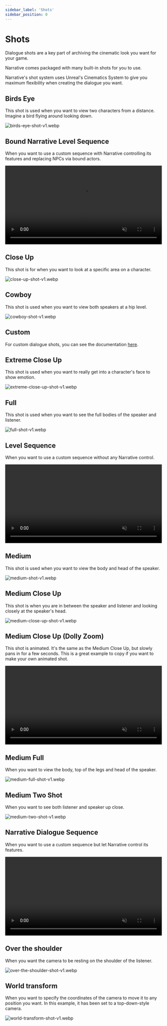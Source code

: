 ```yaml
---
sidebar_label: 'Shots'
sidebar_position: 0
---
```


# Shots

Dialogue shots are a key part of archiving the cinematic look you want for your game. 

Narrative comes packaged with many built-in shots for you to use. 

Narrative's shot system uses Unreal's Cinematics System to give you maximum flexibility when creating the dialogue you want.

## Birds Eye

This shot is used when you want to view two characters from a distance. Imagine a bird flying around looking down.

![birds-eye-shot-v1.webp](//img/dialogue/shots/birds-eye-shot-v1.webp)

## Bound Narrative Level Sequence

When you want to use a custom sequence with Narrative controlling its features and replacing NPCs via bound actors.

<video autoPlay muted loop playsinline width="100%">
  <source src="/img/dialogue/shots/bound-level-sequence-player-shot-v1.mp4" type="video/mp4"/>
  <source src="/img/dialogue/shots/bound-level-sequence-player-shot-v1.mov" type="video/mov"/>
  Your browser does not support the video tag.
</video>

## Close Up

This shot is for when you want to look at a specific area on a character.

![close-up-shot-v1.webp](//img/dialogue/shots/close-up-shot-v1.webp)

## Cowboy

This shot is used when you want to view both speakers at a hip level.

![cowboy-shot-v1.webp](//img/dialogue/shots/cowboy-shot-v1.webp)

## Custom

For custom dialogue shots, you can see the documentation [here](./custom-dialogue-shots.md).

## Extreme Close Up

This shot is used when you want to really get into a character's face to show emotion.

![extreme-close-up-shot-v1.webp](//img/dialogue/shots/extreme-close-up-shot-v1.webp)

## Full

This shot is used when you want to see the full bodies of the speaker and listener.

![full-shot-v1.webp](//img/dialogue/shots/full-shot-v1.webp)

## Level Sequence

When you want to use a custom sequence without any Narrative control.

<video autoPlay muted loop playsinline width="100%">
  <source src="/img/dialogue/shots/level-sequence-player-shot-v1.mp4" type="video/mp4"/>
  <source src="/img/dialogue/shots/level-sequence-player-shot-v1.mov" type="video/mov"/>
  Your browser does not support the video tag.
</video>

## Medium

This shot is used when you want to view the body and head of the speaker.

![medium-shot-v1.webp](//img/dialogue/shots/medium-shot-v1.webp)

## Medium Close Up

This shot is when you are in between the speaker and listener and looking closely at the speaker's head.

![medium-close-up-shot-v1.webp](//img/dialogue/shots/medium-close-up-shot-v1.webp)

## Medium Close Up (Dolly Zoom)

This shot is animated. It's the same as the Medium Close Up, but slowly pans in for a few seconds. This is a great example to copy if you want to make your own animated shot.

<video autoPlay muted loop playsinline width="100%">
  <source src="/img/dialogue/shots/medium-close-up-dolly1-shot-v1.mp4" type="video/mp4"/>
  <source src="/img/dialogue/shots/medium-close-up-dolly1-shot-v1.mov" type="video/mov"/>
  Your browser does not support the video tag.
</video>

## Medium Full

When you want to view the body, top of the legs and head of the speaker.

![medium-full-shot-v1.webp](//img/dialogue/shots/medium-full-shot-v1.webp)

## Medium Two Shot

When you want to see both listener and speaker up close.

![medium-two-shot-v1.webp](//img/dialogue/shots/medium-two-shot-v1.webp)

## Narrative Dialogue Sequence

When you want to use a custom sequence but let Narrative control its features.

<video autoPlay muted loop playsinline width="100%">
  <source src="/img/dialogue/shots/narrative-level-sequence-player-shot-v1.mp4" type="video/mp4"/>
  <source src="/img/dialogue/shots/narrative-level-sequence-player-shot-v1.mov" type="video/mov"/>
  Your browser does not support the video tag.
</video>

## Over the shoulder

When you want the camera to be resting on the shoulder of the listener.

![over-the-shoulder-shot-v1.webp](//img/dialogue/shots/over-the-shoulder-shot-v1.webp)

## World transform

When you want to specify the coordinates of the camera to move it to any position you want. In this example, it has been set to a top-down-style camera.

![world-transform-shot-v1.webp](//img/dialogue/shots/world-transform-shot-v1.webp)